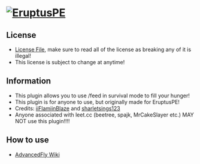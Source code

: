 # [![EruptusPE](https://i.imgur.com/kLCLfLC.png)](http://eruptuspe.tk) 

## License
* [License File](https://github.com/iiFlamiinBlaze/PocketMine-Plugins/blob/master/LICENSE), make sure to read all of the license as breaking any of it is illegal!
* This license is subject to change at anytime! 

## Information
* This plugin allows you to use /feed in survival mode to fill your hunger!
* This plugin is for anyone to use, but originally made for EruptusPE!
* Credits: [iiFlamiinBlaze](https://github.com/iiFlamiinBlaze) and [sharletsings123](https://github.com/sharletsings123)
* Anyone associated with leet.cc (beetree, spajk, MrCakeSlayer etc.) MAY NOT use this plugin!!!! 

## How to use
* [AdvancedFly Wiki](https://github.com/iiFlamiinBlaze/PocketMine-Plugins/wiki/AdvancedFeed)
